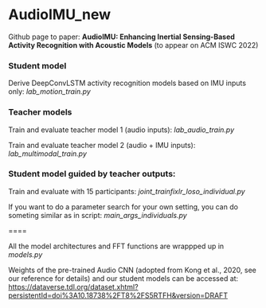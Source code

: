 # AudioIMU_new

Github page to paper: **AudioIMU: Enhancing Inertial Sensing-Based Activity Recognition with Acoustic Models** (to appear on ACM ISWC 2022)

### Student model

Derive DeepConvLSTM activity recognition models based on IMU inputs only: _lab_motion_train.py_

### Teacher models

Train and evaluate teacher model 1 (audio inputs): _lab_audio_train.py_

Train and evaluate teacher model 2 (audio + IMU inputs): _lab_multimodal_train.py_

### Student model guided by teacher outputs:

Train and evaluate with 15 participants: _joint_trainfixlr_loso_individual.py_ 

If you want to do a parameter search for your own setting, you can do someting similar as in script: _main_args_individuals.py_

====

All the model architectures and FFT functions are wrappped up in _models.py_ 

Weights of the pre-trained Audio CNN (adopted from Kong et al., 2020, see our reference for details) and our student models can be accessed at: https://dataverse.tdl.org/dataset.xhtml?persistentId=doi%3A10.18738%2FT8%2FS5RTFH&version=DRAFT
